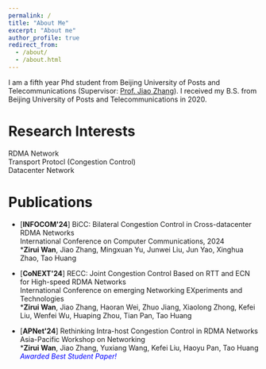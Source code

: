 ```yaml
---
permalink: /
title: "About Me"
excerpt: "About me"
author_profile: true
redirect_from: 
  - /about/
  - /about.html
---
```


I am a fifth year Phd student from Beijing University of Posts and Telecommunications (Supervisor: [Prof. Jiao Zhang](https://jiao-bupt.github.io/)). I received my B.S. from Beijing University of Posts and Telecommunications in 2020.

Research Interests
======
RDMA Network  
Transport Protocl (Congestion Control)  
Datacenter Network  

# Publications
-  [**INFOCOM'24**] BiCC: Bilateral Congestion Control in Cross-datacenter RDMA Networks  
   International Conference on Computer Communications, 2024  
   ***Zirui Wan**, Jiao Zhang, Mingxuan Yu, Junwei Liu, Jun Yao, Xinghua Zhao, Tao Huang

- [**CoNEXT'24**] RECC: Joint Congestion Control Based on RTT and ECN for High-speed RDMA Networks  
   International Conference on emerging Networking EXperiments and Technologies  
   ***Zirui Wan**, Jiao Zhang, Haoran Wei, Zhuo Jiang, Xiaolong Zhong, Kefei Liu, Wenfei Wu, Huaping Zhou, Tian Pan, Tao Huang

- [**APNet'24**] Rethinking Intra-host Congestion Control in RDMA Networks  
   Asia-Pacific Workshop on Networking  
   ***Zirui Wan**, Jiao Zhang, Yuxiang Wang, Kefei Liu, Haoyu Pan, Tao Huang  
   *<font color=blue> Awarded Best Student Paper!</font>*  
